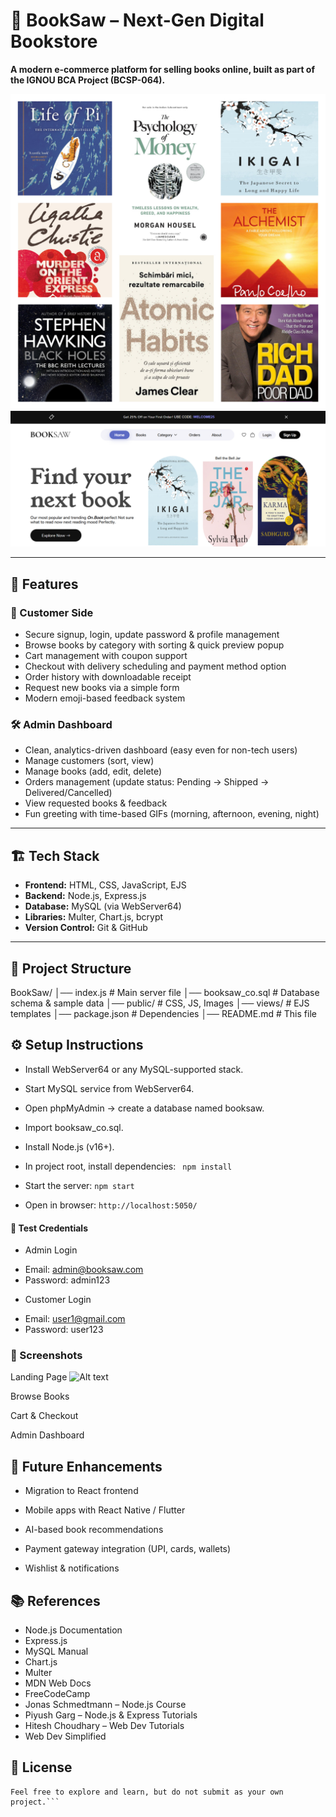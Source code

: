# 📘 BookSaw – Next-Gen Digital Bookstore

**A modern e-commerce platform for selling books online, built as part of the IGNOU BCA Project (BCSP-064).**

![BookSaw Preview](public/images/poster/Web_Photo_Editor.jpg)
![alt text](image.png)

<!-- replace with your actual screenshot path -->

---

## 🚀 Features

### 👤 Customer Side

- Secure signup, login, update password & profile management
- Browse books by category with sorting & quick preview popup
- Cart management with coupon support
- Checkout with delivery scheduling and payment method option
- Order history with downloadable receipt
- Request new books via a simple form
- Modern emoji-based feedback system

### 🛠️ Admin Dashboard

- Clean, analytics-driven dashboard (easy even for non-tech users)
- Manage customers (sort, view)
- Manage books (add, edit, delete)
- Orders management (update status: Pending → Shipped → Delivered/Cancelled)
- View requested books & feedback
- Fun greeting with time-based GIFs (morning, afternoon, evening, night)

---

## 🏗️ Tech Stack

- **Frontend:** HTML, CSS, JavaScript, EJS
- **Backend:** Node.js, Express.js
- **Database:** MySQL (via WebServer64)
- **Libraries:** Multer, Chart.js, bcrypt
- **Version Control:** Git & GitHub

---

## 📂 Project Structure

BookSaw/
│── index.js # Main server file
│── booksaw_co.sql # Database schema & sample data
│── public/ # CSS, JS, Images
│── views/ # EJS templates
│── package.json # Dependencies
│── README.md # This file

## ⚙️ Setup Instructions

- Install WebServer64 or any MySQL-supported stack.

* Start MySQL service from WebServer64.

- Open phpMyAdmin → create a database named booksaw.

- Import booksaw_co.sql.

- Install Node.js (v16+).

- In project root, install dependencies:
  ` npm install`

- Start the server:
  `npm start`

- Open in browser:
  `http://localhost:5050/`

#### 🔑 Test Credentials

- Admin Login

* Email: admin@booksaw.com
* Password: admin123

- Customer Login

* Email: user1@gmail.com
* Password: user123

### 📸 Screenshots

Landing Page
![Alt text](/public/images/web_imgs/localhost_5050_.png.jpg 'Optional Title')

Browse Books

Cart & Checkout

Admin Dashboard

## 🔮 Future Enhancements

- Migration to React frontend

- Mobile apps with React Native / Flutter

- AI-based book recommendations

- Payment gateway integration (UPI, cards, wallets)

- Wishlist & notifications

## 📚 References

- Node.js Documentation
- Express.js
- MySQL Manual
- Chart.js
- Multer
- MDN Web Docs
- FreeCodeCamp
- Jonas Schmedtmann – Node.js Course
- Piyush Garg – Node.js & Express Tutorials
- Hitesh Choudhary – Web Dev Tutorials
- Web Dev Simplified

## 📝 License

````This project is part of an academic submission for IGNOU BCA (BCSP-064).
Feel free to explore and learn, but do not submit as your own project.```
````
